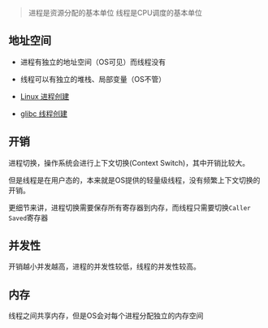 > 进程是资源分配的基本单位 线程是CPU调度的基本单位

## 地址空间

- 进程有独立的地址空间（OS可见）而线程没有
- 线程可以有独立的堆栈、局部变量（OS不管）

- [Linux 进程创建](../../base/os/Linux%20进程创建.md)
- [glibc 线程创建](../../base/os/glibc%20线程创建.md)
## 开销


进程切换，操作系统会进行上下文切换(Context Switch)，其中开销比较大。

但是线程是在用户态的，本来就是OS提供的轻量级线程，没有频繁上下文切换的开销。

更细节来讲，进程切换需要保存所有寄存器到内存，而线程只需要切换`Caller Saved`寄存器

## 并发性
开销越小并发越高，进程的并发性较低，线程的并发性较高。


## 内存

线程之间共享内存，但是OS会对每个进程分配独立的内存空间